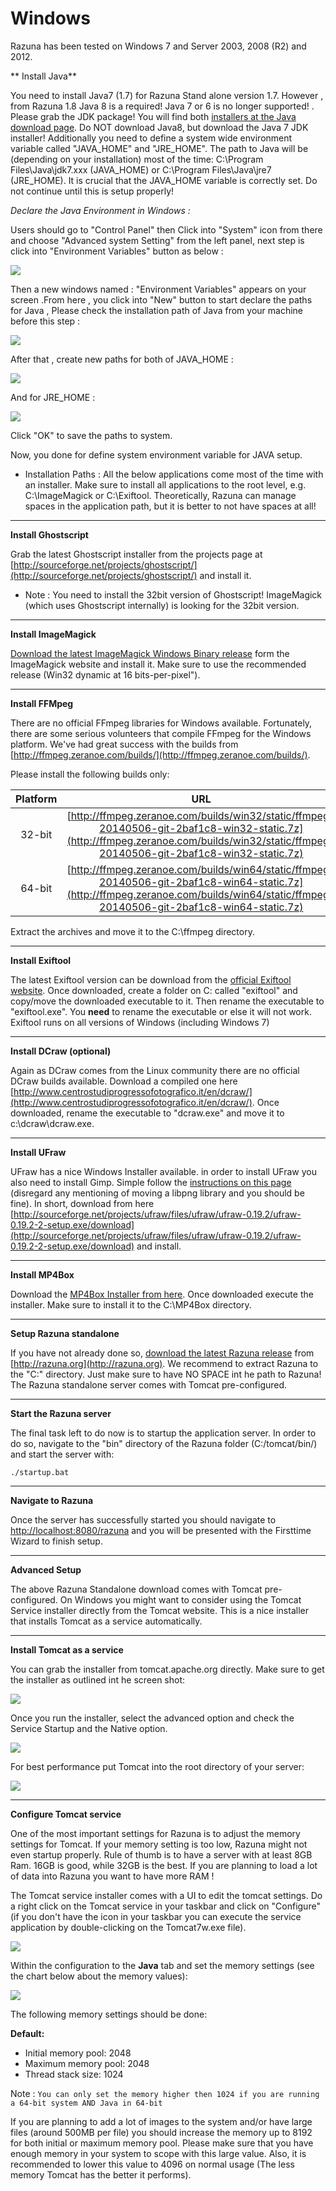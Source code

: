 # Windows

Razuna has been tested on Windows 7 and Server 2003, 2008 (R2) and 2012.

** Install Java**

You need to install Java7 (1.7) for Razuna Stand alone version 1.7. However , from Razuna 1.8 Java 8 is a required! Java 7 or 6 is no longer supported! . Please grab the JDK package! You will find both [installers at the Java download page](http://www.oracle.com/technetwork/java/javase/downloads/index.html). Do NOT download Java8, but download the Java 7 JDK installer!
Additionally you need to define a system wide environment variable called "JAVA_HOME" and "JRE_HOME". The path to Java will be (depending on your installation) most of the time: C:\Program Files\Java\jdk7.xxx (JAVA_HOME) or C:\Program Files\Java\jre7 (JRE_HOME). It is crucial that the JAVA_HOME variable is correctly set. Do not continue until this is setup properly!

*Declare the Java Environment in Windows :*

Users should go to "Control Panel" then Click into "System" icon from there and choose "Advanced system Setting" from the left panel, next step is click into "Environment Variables" button as below :

![](/installation/img/Environment_variables.jpg)

Then a new windows named :  "Environment Variables" appears on your screen .From here , you click into "New" button to start declare the paths for Java , Please check the installation path of Java from your machine before this step :

![](/installation/img/Declare_java_path.jpg)

After that , create new paths for both of JAVA_HOME :

![](/installation/img/java_home.jpg)

And for JRE_HOME :

![](/installation/img/jre_home.jpg)

Click "OK" to save the paths to system.

Now, you done for define system environment variable for JAVA setup.


* Installation Paths : All the below applications come most of the time with an installer. Make sure to install all applications to the root level, e.g. C:\ImageMagick or C:\Exiftool. Theoretically, Razuna can manage spaces in the application path, but it is better to not have spaces at all!

___

**Install Ghostscript**

Grab the latest Ghostscript installer from the projects page at [http://sourceforge.net/projects/ghostscript/](http://sourceforge.net/projects/ghostscript/) and install it.

* Note : You need to install the 32bit version of Ghostscript! ImageMagick (which uses Ghostscript internally) is looking for the 32bit version.

___

**Install ImageMagick**

[Download the latest ImageMagick Windows Binary release](http://www.imagemagick.org/script/binary-releases.php#windows) form the ImageMagick website and install it. Make sure to use the recommended release (Win32 dynamic at 16 bits-per-pixel").

___

**Install FFMpeg**

There are no official FFmpeg libraries for Windows available. Fortunately, there are some serious volunteers that compile FFmpeg for the Windows platform. We've had great success with the builds from [http://ffmpeg.zeranoe.com/builds/](http://ffmpeg.zeranoe.com/builds/).

Please install the following builds only:

| Platform     |URL                                                                                      |
|:-----------: |:---------------------------------------------------------------------------------------:|
| 32-bit       |[http://ffmpeg.zeranoe.com/builds/win32/static/ffmpeg-20140506-git-2baf1c8-win32-static.7z](http://ffmpeg.zeranoe.com/builds/win32/static/ffmpeg-20140506-git-2baf1c8-win32-static.7z)|
| 64-bit       |[http://ffmpeg.zeranoe.com/builds/win64/static/ffmpeg-20140506-git-2baf1c8-win64-static.7z](http://ffmpeg.zeranoe.com/builds/win64/static/ffmpeg-20140506-git-2baf1c8-win64-static.7z)|

Extract the archives and move it to the C:\ffmpeg directory.

___

**Install Exiftool**

The latest Exiftool version can be download from the [official Exiftool website](http://www.sno.phy.queensu.ca/~phil/exiftool/). Once downloaded, create a folder on C: called "exiftool" and copy/move the downloaded executable to it. Then rename the executable to "exiftool.exe". You **need** to rename the executable or else it will not work. Exiftool runs on all versions of Windows (including Windows 7)

___
**Install DCraw (optional)**

Again as DCraw comes from the Linux community there are no official DCraw builds available. Download a compiled one here [http://www.centrostudiprogressofotografico.it/en/dcraw/](http://www.centrostudiprogressofotografico.it/en/dcraw/). Once downloaded, rename the executable to "dcraw.exe" and move it to c:\dcraw\dcraw.exe.

___
**Install UFraw**

UFraw has a nice Windows Installer available. in order to install UFraw you also need to install Gimp. Simple follow the [instructions on this page](http://ufraw.sourceforge.net/Install.html#MS) (disregard any mentioning of moving a libpng library and you should be fine). In short, download from here [http://sourceforge.net/projects/ufraw/files/ufraw/ufraw-0.19.2/ufraw-0.19.2-2-setup.exe/download](http://sourceforge.net/projects/ufraw/files/ufraw/ufraw-0.19.2/ufraw-0.19.2-2-setup.exe/download) and install.
___
**Install MP4Box**

Download the [MP4Box Installer from here](http://www.videohelp.com/tools/MP4Box). Once downloaded execute the installer. Make sure to install it to the C:\MP4Box directory.
___

**Setup Razuna standalone**

If you have not already done so, [download the latest Razuna release](http://razuna.org/download) from [http://razuna.org](http://razuna.org). We recommend to extract Razuna to the "C:" directory. Just make sure to have NO SPACE int he path to Razuna! The Razuna standalone server comes with Tomcat pre-configured.

___

**Start the Razuna server**

The final task left to do now is to startup the application server. In order to do so, navigate to the "bin" directory of the Razuna folder (C:/tomcat/bin/) and start the server with:

```
./startup.bat
```
___
**Navigate to Razuna**

Once the server has successfully started you should navigate to [http://localhost:8080/razuna](http://localhost:8080/razuna) and you will be presented with the Firsttime Wizard to finish setup.

___
**Advanced Setup**

The above Razuna Standalone download comes with Tomcat pre-configured. On Windows you might want to consider using the Tomcat Service installer directly from the Tomcat website. This is a nice installer that installs Tomcat as a service automatically.

___
**Install Tomcat as a service**

You can grab the installer from tomcat.apache.org directly. Make sure to get the installer as outlined int he screen shot:

![](img/Screenshot_1_22_13_10_39_PM.png)

Once you run the installer, select the advanced option and check the Service Startup and the Native option.

![](img/Screenshot_1_22_13_10_42_PM.png)

For best performance put Tomcat into the root directory of your server:

![](img/Screenshot_1_22_13_10_43_PM.png)

___

**Configure Tomcat service**

One of the most important settings for Razuna is to adjust the memory settings for Tomcat. If your memory setting is too low, Razuna might not even startup properly. Rule of thumb is to have a server with at least 8GB Ram. 16GB is good, while 32GB is the best. If you are planning to load a lot of data into Razuna you want to have more RAM !

The Tomcat service installer comes with a UI to edit the tomcat settings. Do a right click on the Tomcat service in your taskbar and click on "Configure" (if you don't have the icon in your taskbar you can execute the service application by double-clicking on the Tomcat7w.exe file).

![](img/Screenshot_1_22_13_10_44_PM)

Within the configuration to the **Java** tab and set the memory settings (see the chart below about the memory values):

![](img/Screenshot_1_22_13_10_45_PM.png)

The following memory settings should be done:

**Default:**

* Initial memory pool: 2048
* Maximum memory pool: 2048
* Thread stack size: 1024

Note :  `You can only set the memory higher then 1024 if you are running a 64-bit system AND Java in 64-bit`

If you are planning to add a lot of images to the system and/or have large files (around 500MB per file) you should increase the memory up to 8192 for both initial or maximum memory pool. Please make sure that you have enough memory in your system to scope with this large value. Also, it is recommended to lower this value to 4096 on normal usage (The less memory Tomcat has the better it performs).


